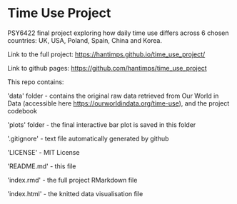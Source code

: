 # Time Use Project
PSY6422 final project exploring how daily time use differs across 6 chosen countries: UK, USA, Poland, Spain, China and Korea. 

Link to the full project:  https://hantimps.github.io/time_use_project/

Link to github pages:
https://github.com/hantimps/time_use_project 

This repo contains:

'data' folder - contains the original raw data retrieved from Our World in Data (accessible here https://ourworldindata.org/time-use), and the project codebook

'plots' folder - the final interactive bar plot is saved in this folder 

'.gitignore' -  text file automatically generated by github


'LICENSE' - MIT License 

'README.md' - this file

'index.rmd' - the full project RMarkdown file

'index.html' -  the knitted data visualisation file